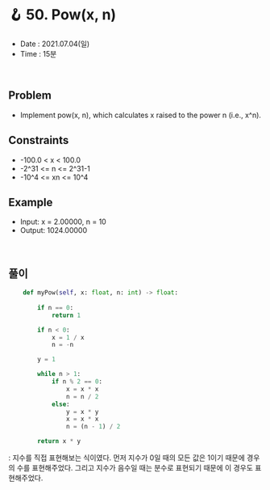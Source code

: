 #  🪝 50. Pow(x, n)
- Date : 2021.07.04(일)
- Time : 15분
<br>

## Problem

- Implement pow(x, n), which calculates x raised to the power n (i.e., x^n).




## Constraints
- -100.0 < x < 100.0
- -2^31 <= n <= 2^31-1
- -10^4 <= xn <= 10^4

## Example

- Input: x = 2.00000, n = 10
- Output: 1024.00000

<br>

## 풀이
```Python
    def myPow(self, x: float, n: int) -> float:
        
        if n == 0:
            return 1

        if n < 0:
            x = 1 / x
            n = -n

        y = 1

        while n > 1:
            if n % 2 == 0:
                x = x * x
                n = n / 2
            else:
                y = x * y
                x = x * x
                n = (n - 1) / 2

        return x * y


```
: 지수를 직접 표현해보는 식이였다. 먼저 지수가 0일 때의 모든 값은 1이기 때문에 경우의 수를 표현해주었다. 그리고 지수가 음수일 때는 분수로 표현되기 때문에 이 경우도 표현해주었다. 